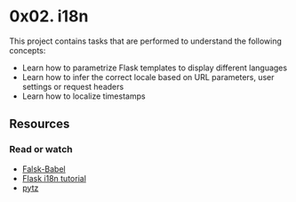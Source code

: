 # 0x02. i18n
This project contains tasks that are performed to understand the following concepts:
- Learn how to parametrize Flask templates to display different languages
- Learn how to infer the correct locale based on URL parameters, user settings or request headers
- Learn how to localize timestamps

## Resources
### Read or watch
- [Falsk-Babel](https://intranet.alxswe.com/rltoken/fBpGjDt2BFuBFiz-jwublQ)
- [Flask i18n tutorial](https://intranet.alxswe.com/rltoken/RtGz7pI7TKnYqrMMG9rWMg)
- [pytz](https://intranet.alxswe.com/rltoken/7rrCz4pkpqAn4FfRZ2Vsvw)
